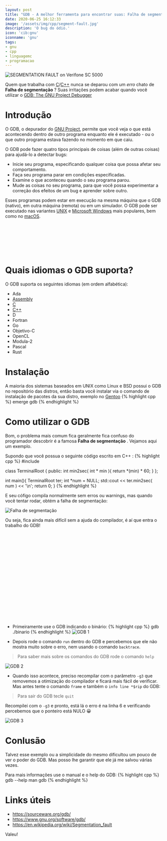 ```yaml
---
layout: post
title: "GDB - A melhor ferramenta para encontrar suas: Falha de segmentação"
date: 2020-06-25 16:12:33
image: '/assets/img/cpp/segment-fault.jpg'
description: 'O bug do ódio.'
icon: 'cib:gnu'
iconname: 'gnu'
tags:
- gnu
- cpp
- linguagemc
- programacao
---
```


![SEGMENTATION FAULT on Verifone SC 5000](/assets/img/cpp/segment-fault.jpg)

Quem que trabalha com [C](https://terminalroot.com.br/tags/#linguagemc)/[C++](https://terminalroot.com.br/tags/#cpp) nunca se deparou com um *erro* chato de **Falha de segmentação** ? Suas irritações podem acabar quando você utilizar o [GDB: The GNU Project Debugger](https://www.gnu.org/software/gdb/)

# Introdução
O GDB, o depurador do [GNU Project](https://terminalroot.com.br/tags/#gnu), permite que você veja o que está acontecendo dentro de outro programa enquanto ele é executado - ou o que outro programa estava fazendo no momento em que caiu.

O GDB pode fazer quatro tipos principais de coisas (além de outras coisas) para ajudá-lo a detectar bugs:
+ Inicie seu programa, especificando qualquer coisa que possa afetar seu comportamento.
+ Faça seu programa parar em condições especificadas.
+ Examine o que aconteceu quando o seu programa parou.
+ Mude as coisas no seu programa, para que você possa experimentar a correção dos efeitos de um bug e aprender sobre outro.

Esses programas podem estar em execução na mesma máquina que o GDB (nativo), em outra máquina (remota) ou em um simulador. O GDB pode ser executado nas variantes [UNIX](https://terminalroot.com.br/tags/#unix) e [Microsoft Windows](https://terminalroot.com.br/tags/#windows) mais populares, bem como no [macOS](https://terminalroot.com.br/tags/#macos).

<!-- LISTA MIN -->
<script async src="//pagead2.googlesyndication.com/pagead/js/adsbygoogle.js"></script>
<ins class="adsbygoogle"
style="display:inline-block;width:730px;height:95px"
data-ad-client="ca-pub-2838251107855362"
data-ad-slot="5351066970"></ins>
<script>
(adsbygoogle = window.adsbygoogle || []).push({});
</script>

# Quais idiomas o GDB suporta?
O GDB suporta os seguintes idiomas (em ordem alfabética):

+ Ada
+ [Assembly](https://terminalroot.com.br/2019/10/linguagem-de-programacao.html)
+ [C](https://terminalroot.com.br/tags/#linguagemc)
+ [C++](https://terminalroot.com.br/cpp)
+ D
+ Fortran
+ Go
+ Objetivo-C
+ OpenCL
+ Modula-2
+ Pascal
+ Rust

# Instalação
A maioria dos sistemas baseados em UNIX como Linux e BSD possui o GDB no repositório das distros, então basta você instalar via o comando de instalação de pacotes da sua distro, exemplo no [Gentoo](https://terminalroot.com.br/tags/#gentoo)
{% highlight cpp %}
emerge gdb
{% endhighlight %}

# Como utilizar o GDB
Bom, o problema mais comum fica geralmente fica confuso do programador descobrir é a famosa **Falha de segmentação** . Vejamos aqui um exemplo.

Supondo que você possua o seguinte código escrito em C++ :
{% highlight cpp %}
#include <iostream>

class TerminalRoot {
  public:
    int min2sec( int * min ){
       return *(min) * 60; 
    }
};

int main(){
  TerminalRoot ter;
  int *num = NULL;
  std::cout << ter.min2sec( num ) << '\n';
  return 0;
}
{% endhighlight %}

E seu cófigo compila normalmente sem erros ou warnings, mas quando você tentar rodar, obtém a falha de segmentação:

![Falha de segmentação](/assets/img/cpp/falha-de-segmentacao.png)

Ou seja, fica ainda mais difícil sem a ajuda do compilador, é aí que entra o trabalho do GDB!

<!-- QUADRADO -->
<script async src="//pagead2.googlesyndication.com/pagead/js/adsbygoogle.js"></script>
<ins class="adsbygoogle"
style="display:inline-block;width:336px;height:280px"
data-ad-client="ca-pub-2838251107855362"
data-ad-slot="5351066970"></ins>
<script>
(adsbygoogle = window.adsbygoogle || []).push({});
</script>

+ Primeiramente use o GDB indicando o binário:
{% highlight cpp %}
gdb ./binario
{% endhighlight %}
![GDB 1](/assets/img/cpp/gdb-1.png)

+ Depois rode o comando `run` dentro do GDB e percebemos que ele não mostra muito sobre o erro, nem usando o comando `backtrace`.
> Para saber mais sobre os comandos do GDB rode o comando `help`

![GDB 2](/assets/img/cpp/gdb-2.png)

+ Quando isso acontece, preciso recompilar com o parâmetro `-g3` que removemos a otimização do compilador e ficará mais fácil de verificar. Mas antes tente o comando `frame` e também o `info line *$rip` do GDB:
> Para sair do GDB tecle `quit`

Recompilei com o `-g3` e pronto, está lá o erro é na linha 6 e verificando percebemos que o ponteiro está NULO 😀️

![GDB 3](/assets/img/cpp/gdb-3.png)

# Conlusão
Talvez esse exemplo ou a simplicidade do mesmo dificultou um pouco de ver o poder do GDB. Mas posso lhe garantir que ele já me salvou várias vezes.

Para mais informações use o manual e o help do GDB:
{% highlight cpp %}
gdb --help
man gdb
{% endhighlight %}
# Links úteis
+ <https://sourceware.org/gdb/>
+ <https://www.gnu.org/software/gdb/>
+ <https://en.wikipedia.org/wiki/Segmentation_fault>


Valeu!



